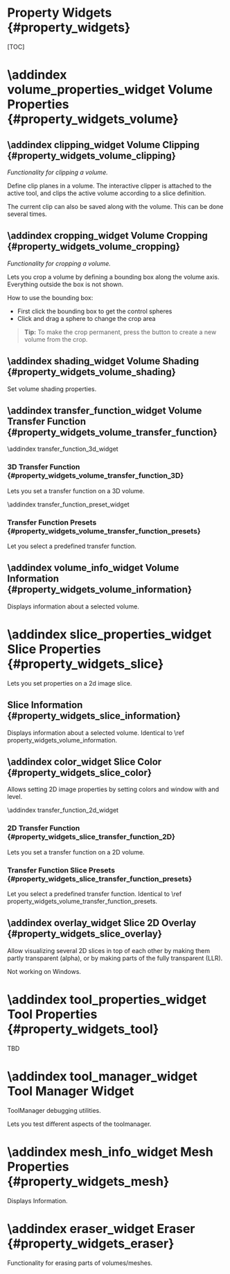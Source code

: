 Property Widgets {#property_widgets}
===========================================================

[TOC]

\addindex volume_properties_widget
Volume Properties {#property_widgets_volume}
===========================================================

\addindex clipping_widget 
Volume Clipping {#property_widgets_volume_clipping}
-----------------------------------------------------------
*Functionality for clipping a volume.*

Define clip planes in a volume. The interactive clipper is attached
to the active tool, and clips the active volume according to a slice 
definition. 

The current clip can also be saved along with the volume. 
This can be done several times.


\addindex cropping_widget 
Volume Cropping {#property_widgets_volume_cropping}
-----------------------------------------------------------
 
*Functionality for cropping a volume.*

Lets you crop a volume by defining a bounding box along the volume 
axis. Everything outside the box is not shown.

How to use the bounding box:
 * First click the bounding box to get the control spheres
 * Click and drag a sphere to change the crop area
 
> **Tip:** To make the crop permanent, press the button to create a new volume from the crop.

\addindex shading_widget 
Volume Shading {#property_widgets_volume_shading}
-----------------------------------------------------------
 
Set volume shading properties.

\addindex transfer_function_widget
Volume Transfer Function {#property_widgets_volume_transfer_function}
-----------------------------------------------------------

\addindex transfer_function_3d_widget 
### 3D Transfer Function {#property_widgets_volume_transfer_function_3D}
Lets you set a transfer function on a 3D volume.

\addindex transfer_function_preset_widget 
### Transfer Function Presets {#property_widgets_volume_transfer_function_presets}
Let you select a predefined transfer function.

\addindex volume_info_widget 
Volume Information {#property_widgets_volume_information}
-----------------------------------------------------------

Displays information about a selected volume.


\addindex slice_properties_widget
Slice Properties {#property_widgets_slice}
===========================================================
Lets you set properties on a 2d image slice.

Slice Information {#property_widgets_slice_information}
-----------------------------------------------------------
Displays information about a selected volume. 
Identical to \ref property_widgets_volume_information.

\addindex color_widget
Slice Color {#property_widgets_slice_color}
-----------------------------------------------------------
Allows setting 2D image properties 
by setting colors and window with and level.

\addindex transfer_function_2d_widget 
### 2D Transfer Function {#property_widgets_slice_transfer_function_2D}
Lets you set a transfer function on a 2D volume.

### Transfer Function Slice Presets {#property_widgets_slice_transfer_function_presets}
Let you select a predefined transfer function.
Identical to \ref property_widgets_volume_transfer_function_presets.

\addindex overlay_widget 
Slice 2D Overlay {#property_widgets_slice_overlay}
-----------------------------------------------------------
Allow visualizing several 2D slices  in top of each other 
by making them partly transparent (alpha), 
or by making parts of the fully transparent (LLR).

Not working on Windows.




\addindex tool_properties_widget
Tool Properties {#property_widgets_tool}
===========================================================
TBD



\addindex tool_manager_widget
Tool Manager Widget
===========================================================

ToolManager debugging utilities.

Lets you test different aspects of the toolmanager.


\addindex mesh_info_widget
Mesh Properties {#property_widgets_mesh}
===========================================================
Displays Information.

\addindex eraser_widget
Eraser {#property_widgets_eraser}
===========================================================
Functionality for erasing parts of volumes/meshes.

